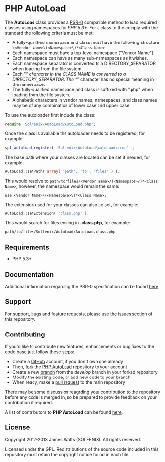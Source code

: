 PHP AutoLoad
============

The **AutoLoad** class provides a [PSR-0](https://github.com/php-fig/fig-standards/blob/master/accepted/PSR-0.md) compatible method to load required classes using namespaces for *PHP 5.3+*. For a class to the comply with the standard the following criteria must be met:

* A fully-qualified namespace and class must have the following structure ```\<Vendor Name>\(<Namespace>\)*<Class Name>```
* Each namespace must have a top-level namespace ("Vendor Name").
* Each namespace can have as many sub-namespaces as it wishes.
* Each namespace separator is converted to a DIRECTORY_SEPARATOR when loading from the file system.
* Each "_" character in the CLASS NAME is converted to a DIRECTORY_SEPARATOR. The "_" character has no special meaning in the namespace.
* The fully-qualified namespace and class is suffixed with ".php" when loading from the file system.
* Alphabetic characters in vendor names, namespaces, and class names may be of any combination of lower case and upper case.

To use the autoloader first include the class:

```php
require 'Solfenix/AutoLoad/AutoLoad.php';
```

Once the class is available the autoloader needs to be registered, for example:

```php
spl_autoload_register( 'Solfenix\AutoLoad\AutoLoad::run' );
```

The base path where your classes are located can be set if needed, for example:

```php
AutoLoad::setPath( array( 'path', 'to', 'files' ) );
```

This would resolve to ```path/to/files/<Vendor Name>/(<Namespace>/)*<Class Name>```, however, the namespace would remain the same:

```
use <Vendor Name>\(<Namespace>\)*<Class Name>;
```

The extension used for your classes can also be set, for example:

```php
AutoLoad::setExtension( 'class.php' );
```

This would search for files ending in **.class.php**, for example:

```
path/to/files/Solfenix/AutoLoad/AutoLoad.class.php
```

Requirements
------------

* PHP 5.3+

Documentation
-------------

Additional information regarding the PSR-0 specification can be found [here](https://github.com/php-fig/fig-standards/blob/master/accepted/PSR-0.md).

Support
-------

For support, bugs and feature requests, please use the [issues](https://github.com/SOLFENIX/php-autoload/issues) section of this repository.

Contributing
------------

If you'd like to contribute new features, enhancements or bug fixes to the code base just follow these steps:

* Create a [GitHub](https://github.com/signup/free) account, if you don't own one already
* Then, [fork](https://help.github.com/articles/fork-a-repo) the [PHP AutoLoad](https://github.com/SOLFENIX/php-autoload) repository to your account
* Create a new [branch](https://help.github.com/articles/creating-and-deleting-branches-within-your-repository) from the *develop* branch in your forked repository
* Modify the existing code, or add new code to your branch
* When ready, make a [pull request](http://help.github.com/send-pull-requests/) to the main repository

There may be some discussion reagrding your contribution to the repository before any code is merged in, so be prepared to provide feedback on your contribution if required.

A list of contributors to **PHP AutoLoad** can be found [here](https://github.com/SOLFENIX/php-autoload/contributors).

License
-------

Copyright 2012-2013 James Watts (SOLFENIX). All rights reserved.

Licensed under the GPL. Redistributions of the source code included in this repository must retain the copyright notice found in each file.

